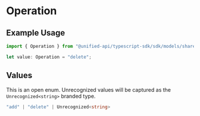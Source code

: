 # Operation

## Example Usage

```typescript
import { Operation } from "@unified-api/typescript-sdk/sdk/models/shared";

let value: Operation = "delete";
```

## Values

This is an open enum. Unrecognized values will be captured as the `Unrecognized<string>` branded type.

```typescript
"add" | "delete" | Unrecognized<string>
```